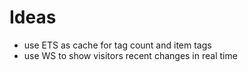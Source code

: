 # Ideas

* use ETS as cache for tag count and item tags
* use WS to show visitors recent changes in real time
